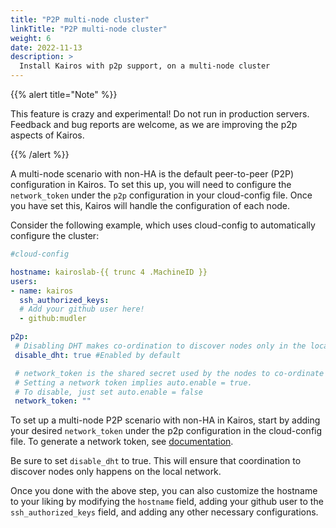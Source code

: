 ```yaml
---
title: "P2P multi-node cluster"
linkTitle: "P2P multi-node cluster"
weight: 6
date: 2022-11-13
description: >
  Install Kairos with p2p support, on a multi-node cluster
---
```


{{% alert title="Note" %}}

This feature is crazy and experimental! Do not run in production servers. 
Feedback and bug reports are welcome, as we are improving the p2p aspects of Kairos.

{{% /alert %}}

A multi-node scenario with non-HA is the default peer-to-peer (P2P) configuration in Kairos. To set this up, you will need to configure the `network_token` under the `p2p` configuration in your cloud-config file. Once you have set this, Kairos will handle the configuration of each node.

Consider the following example, which uses cloud-config to automatically configure the cluster:


```yaml
#cloud-config

hostname: kairoslab-{{ trunc 4 .MachineID }}
users:
- name: kairos
  ssh_authorized_keys:
  # Add your github user here!
  - github:mudler

p2p:
 # Disabling DHT makes co-ordination to discover nodes only in the local network
 disable_dht: true #Enabled by default

 # network_token is the shared secret used by the nodes to co-ordinate with p2p.
 # Setting a network token implies auto.enable = true.
 # To disable, just set auto.enable = false
 network_token: ""

```

To set up a multi-node P2P scenario with non-HA in Kairos, start by adding your desired `network_token` under the p2p configuration in the cloud-config file. To generate a network token, see [documentation](/docs/installation/p2p/#network_token).

Be sure to set `disable_dht` to true. This will ensure that coordination to discover nodes only happens on the local network.

Once you done with the above step, you can also customize the hostname to your liking by modifying the `hostname` field, adding your github user to the `ssh_authorized_keys` field, and adding any other necessary configurations.
